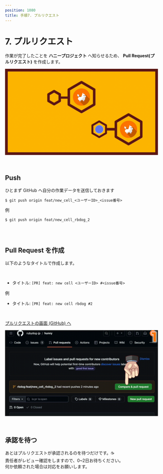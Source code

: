 ```yaml
---
position: 1080
title: 手順7. プルリクエスト
---
```


# 7. プルリクエスト

作業が完了したことを **ハニープロジェクト** へ知らせるため、 **Pull Request(プルリクエスト)** を作成します。

![gif](/tutorial_assets/eye-pull-req.gif)

<br />

## Push

ひとまず GitHub へ自分の作業データを送信しておきます

```
$ git push origin feat/new_cell_<ユーザーID>_<issue番号>
```

例

```
$ git push origin feat/new_cell_rbdog_2
```

<br />

<br />

## Pull Request を作成

以下のようなタイトルで作成します。

<br />

- タイトル: `[PR] feat: new cell <ユーザーID> #<issue番号>`

例

- タイトル: `[PR] feat: new cell rbdog #2`

<br />

<a href="https://github.com/rubydog-jp/hunny/pulls" class='mybtn'>プルリクエストの画面 (GitHub) へ</a>

![image](/tutorial_assets/pull-req.gif)

<br />

## 承認を待つ

あとはプルリクエストが承認されるのを待つだけです。☕️  
責任者がレビュー確認をしますので、0~2日お待ちください。  
何か依頼された場合は対応をお願いします。
